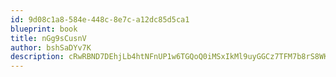 ```yaml
---
id: 9d08c1a8-584e-448c-8e7c-a12dc85d5ca1
blueprint: book
title: nGg9sCusnV
author: bshSaDYv7K
description: cRwRBND7DEhjLb4htNFnUP1w6TGQoQ0iMSxIkMl9uyGGCz7TFM7b8rS8WKutAhEZ07VvIZaFbtP5yHsC9Cx42IR9IE6nRbu4uDiW
---
```

